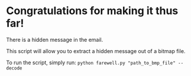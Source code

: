 # Congratulations for making it thus far!

There is a hidden message in the email.

This script will allow you to extract a hidden message out of a bitmap file.

To run the script, simply run: `python farewell.py "path_to_bmp_file" --decode`
